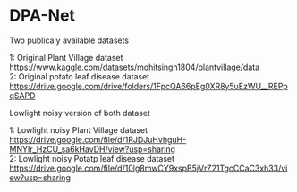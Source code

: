 # DPA-Net
Two publicaly available datasets

1: Original Plant Village dataset                 https://www.kaggle.com/datasets/mohitsingh1804/plantvillage/data                                                                                                                                     
2: Original potato leaf disease dataset           https://drive.google.com/drive/folders/1FpcQA66pEg0XR8y5uEzWU__REPpqSAPD


Lowlight noisy version of both dataset

1: Lowlight noisy Plant Village dataset https://drive.google.com/file/d/1RJDJuHvhguH-MNYIr_HzCU_sa6kHavDH/view?usp=sharing                                                                                                                             
2: Lowlight noisy Potatp leaf disease dataset  https://drive.google.com/file/d/10lg8mwCY9xspB5jVrZ21TgcCCaC3xh33/view?usp=sharing
